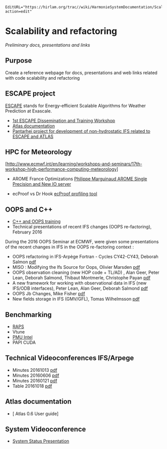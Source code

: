 ```@meta
EditURL="https://hirlam.org/trac//wiki/HarmonieSystemDocumentation/Scalability_and_Refactoring?action=edit"
```
# Scalability and refactoring
*Preliminary docs, presentations and links*


## Purpose

Create a reference webpage for docs, presentations and web links related with code scalability and refactoring

## ESCAPE project

[ESCAPE](http://www.hpc-escape.eu/home) stands for Energy-efficient Scalable Algorithms for Weather Prediction at Exascale.

- [1st ESCAPE Dissemination and Training Workshop](http://www.hpc-escape.eu/media-hub/escape-events/1st-dissemination-workshop)
- [Atlas documentation](https://hirlam.org/trac/attachment/wiki/Scalability_and_Refactoring/atlas-0.6-userguide.pdf)
- [Pantarhei project for development of non-hydrostatic IFS related to ESCAPE and ATLAS](http://www.ecmwf.int/en/research/projects/pantarhei)

## HPC for Meteorology

[http://www.ecmwf.int/en/learning/workshops-and-seminars/17th-workshop-high-performance-computing-meteorology]

- AROME France Optimizations [Philippe Marguinaud AROME Single Precision and New IO server](https://hirlam.org/trac/attachment/wiki/Scalability_and_Refactoring/16796-optimizations-arpege-and-arome.pdf)

- ecProof vs Dr Hook [ecProof profiling tool](https://hirlam.org/trac/attachment/wiki/Scalability_and_Refactoring/16809-ecprof-meets-high-resolution-ifs-forecast-model-ecmwf.pdf)

## OOPS and C++

- [C++ and OOPS training ](https://hirlam.org/trac/wiki/OOPS/C%2B%2BOOPSTraining201210)
- Technical presentations of recent IFS changes (OOPS re-factoring), February 2016

During the 2016 OOPS Seminar at ECMWF, were given some presentations of the recent changes in IFS in the OOPS re-factoring context :

- OOPS refactoring in IFS-Arpège Fortran - Cycles CY42-CY43, Deborah Salmon [pdf](https://hirlam.org/trac/attachment/wiki/Scalability_and_Refactoring/oops_deborah.pdf)
- MISO : Modifying the Ifs Source for Oops, Olivier Marsden [pdf](https://hirlam.org/trac/attachment/wiki/Scalability_and_Refactoring/rd_pres_feb16_olivier.pdf)
- OOPS observation cleaning (new HOP code + TL/AD) , Alan Geer, Peter Lean, Deborah Salmond, Thibaut Montmerle, Christophe Payan [pdf](https://hirlam.org/trac/attachment/wiki/Scalability_and_Refactoring/pre_oops_20160202_alan.pdf)
- A new framework for working with observational data in IFS (new IFS/ODB interfaces), Peter Lean, Alan Geer, Deborah Salmond [pdf](https://hirlam.org/trac/attachment/wiki/Scalability_and_Refactoring/lean_oops_seminar_2016.pdf)
- OOPS Jb Changes, Mike Fisher [pdf](https://hirlam.org/trac/attachment/wiki/Scalability_and_Refactoring/oops_20160202_mike.pdf)
- New fields storage in IFS (GMV/GFL), Tomas Wilhelmsson [pdf](https://hirlam.org/trac/attachment/wiki/Scalability_and_Refactoring/new-fields-tomas.pdf)

## Benchmarking

- [RAPS](http://www.ecmwf.int/sites/default/files/elibrary/2012/14020-raps-introduction.pdf)
- Vtune 
- [PMU Intel](https://software.intel.com/en-us/articles/intel-performance-counter-monitor)
- PAPI CUDA 

## Technical Videoconferences IFS/Arpege


- Minutes 20161013 [pdf ](https://hirlam.org/trac/attachment/wiki/Scalability_and_Refactoring/minutes_20161013.pdf) 
- Minutes 20160606 [pdf ](https://hirlam.org/trac/attachment/wiki/Scalability_and_Refactoring/minutes_20160606_V1.pdf)
- Minutes 20160121 [pdf](https://hirlam.org/trac/attachment/wiki/Scalability_and_Refactoring/minutes_20160121_V3.pdf)
- Table 20161018 [pdf](https://hirlam.org/trac/attachment/wiki/Scalability_and_Refactoring/table_20161018_Update.pdf)

## Atlas documentation

- [ Atlas 0.6 User guide]

## System Videoconference

- [System Status Presentation](https://hirlam.org/trac/attachment/wiki/Scalability_and_Refactoring/HIRLAM%20System-core%20Videoconf%20%2020161107.pptx)